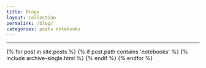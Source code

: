 ```yaml
---
title: Blogs
layout: collection
permalink: /blog/
categories: posts notebooks
---
```


<hr />

{% for post in site.posts %}
  {% if post.path contains 'notebooks' %}
     {% include archive-single.html %}
  {% endif %}
{% endfor %}   
